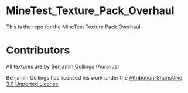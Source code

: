 # MineTest_Texture_Pack_Overhaul
This is the repo for the MineTest Texture Pack Overhaul

# Contributors
All textures are by Benjamin Collings ([Aurailus](https://www.github.com/Aurailus))

Benjamin Collings has licensed his work under the [Attribution-ShareAlike 3.0 Unported License](https://creativecommons.org/licenses/by-sa/3.0/)
